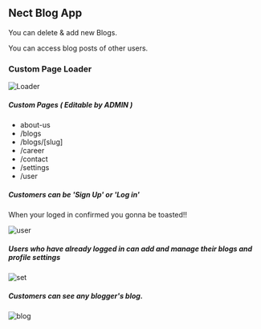 <h2>Nect Blog App</h2>

<p>You can delete & add new Blogs.</p>
<p>You can access blog posts of other users.</p>

<h3>Custom Page Loader</h3>

![Loader](https://github.com/seyitbugraerden/Next-DaoApp/assets/154025499/815e46b7-b701-495d-bac9-9e15948faf84)



<h5>Custom Pages ( Editable by ADMIN )</h5>
<ul>
  <li>about-us</li>
  <li>/blogs</li>
  <li>/blogs/[slug] </li>
  <li>/career</li>
  <li>/contact</li>
  <li>/settings</li>
  <li>/user</li>
</ul>

<h5>Customers can be 'Sign Up' or 'Log in'</h5>
<p>When your loged in confirmed you gonna be toasted!!</p>

![user](https://github.com/seyitbugraerden/Next-DaoApp/assets/154025499/d25f114f-7a7c-4ffb-bddf-8580d0b74bab)

<h5>Users who have already logged in can add and manage their blogs and profile settings</h5>

![set](https://github.com/seyitbugraerden/Next-DaoApp/assets/154025499/c4958a77-9009-4b8c-8a01-b57d01781668)

<h5>Customers can see any blogger's blog.</h5>

![blog](https://github.com/seyitbugraerden/Next-DaoApp/assets/154025499/a60a4fad-b3a4-4c98-b95c-3993ab9ce687)

